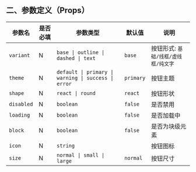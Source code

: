 ## 二、参数定义（Props）
|参数名|是否必填|参数类型|默认值|说明|
|--|--|--|--|--|
|`variant`|N|`base \| outline \| dashed \| text`|`base`|按钮形式: `基础/线框/虚线框/纯文字`|
|`theme`|N|`default \| primary \| warning \| success \| error`|`primary`|按钮主题|
|`shape`|N|`react \| round`|`react`|按钮形状|
|`disabled`|N|`boolean`|`false`|是否禁用|
|`loading`|N|`boolean`|`false`|是否加载中|
|`block`|N|`boolean`|`false`|是否为块级元素|
|`icon`|N|`string`||按钮图标|
|`size`|N|`normal \| small \| large`|`normal`|按钮尺寸|
